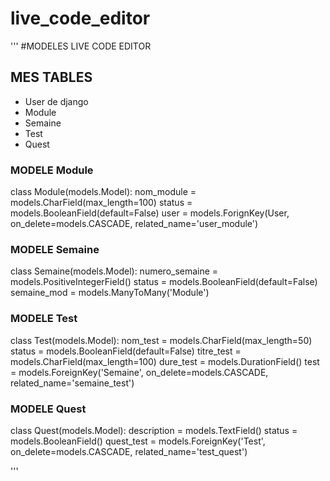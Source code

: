 # live_code_editor
'''
#MODELES LIVE CODE EDITOR

## MES TABLES
* User de django
* Module
* Semaine
* Test
* Quest

### MODELE Module
class Module(models.Model):
  nom_module = models.CharField(max_length=100)
  status = models.BooleanField(default=False)
  user = models.ForignKey(User, on_delete=models.CASCADE, related_name='user_module')
  
  
### MODELE Semaine
class Semaine(models.Model):
  numero_semaine = models.PositiveIntegerField()
  status = models.BooleanField(default=False)
  semaine_mod = models.ManyToMany('Module')
  
### MODELE Test
class Test(models.Model):
  nom_test = models.CharField(max_length=50)
  status = models.BooleanField(default=False)
  titre_test = models.CharField(max_length=100)
  dure_test = models.DurationField()
  test = models.ForeignKey('Semaine', on_delete=models.CASCADE, related_name='semaine_test')
  
### MODELE Quest
class Quest(models.Model):
  description = models.TextField()
  status = models.BooleanField()
  quest_test = models.ForeignKey('Test', on_delete=models.CASCADE, related_name='test_quest')
  

'''
